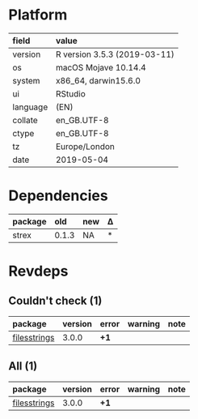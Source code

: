 # Platform

|field    |value                        |
|:--------|:----------------------------|
|version  |R version 3.5.3 (2019-03-11) |
|os       |macOS Mojave 10.14.4         |
|system   |x86_64, darwin15.6.0         |
|ui       |RStudio                      |
|language |(EN)                         |
|collate  |en_GB.UTF-8                  |
|ctype    |en_GB.UTF-8                  |
|tz       |Europe/London                |
|date     |2019-05-04                   |

# Dependencies

|package |old   |new |Δ  |
|:-------|:-----|:---|:--|
|strex   |0.1.3 |NA  |*  |

# Revdeps

## Couldn't check (1)

|package                                  |version |error  |warning |note |
|:----------------------------------------|:-------|:------|:-------|:----|
|[filesstrings](problems.md#filesstrings) |3.0.0   |__+1__ |        |     |

## All (1)

|package                                  |version |error  |warning |note |
|:----------------------------------------|:-------|:------|:-------|:----|
|[filesstrings](problems.md#filesstrings) |3.0.0   |__+1__ |        |     |

